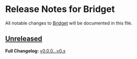 # Release Notes for Bridget

All notable changes to [Bridget](https://github.com/bridgetphp/bridget) will be documented in this file.

## [Unreleased](https://github.com/bridgetphp/bridget/compare/v0.0.0...HEAD)

**Full Changelog:** [v0.0.0...v0.x](https://github.com/bridgetphp/bridget/compare/v0.0.0...v0.x)
